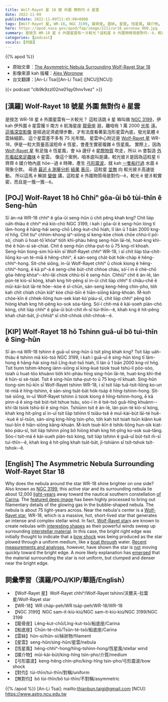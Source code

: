 ```yaml
---
title: Wolf-Rayet 星 18 號 外圍 無對伨 ê 星雲
date: 2022-11-09
publishdate: 2022-11-09T11:45:00+0800
tags: [Wolf-Rayet 星, WR-18, NGC 3199, 龍骨座, 雲絲, 星雲, 恆星風, 媒介物, 弓形震波, 對伨]
hero: https://apod.nasa.gov/apod/fap/image/2211/wr18_woronow_960.jpg
summary: 是按怎 WR-18 星 ê 外圍星雲有一爿較光？這粒星 ê 外圍物質毋是對伨--ê，較光 ê 彼爿較實密，而且是一簇一簇--ê。
categories: [podcast]
vocals: [阿錕]
---
```


{{% apod %}}

- 原始文章：[The Asymmetric Nebula Surrounding Wolf-Rayet Star 18](https://apod.nasa.gov/apod/ap221109.html)
- 影像來源 kah 版權：[Alex Woronow](https://www.astrobin.com/users/Alex_Woronow/)
- 台文翻譯：[An-Li Tsai][An-Li Tsai] ([NCU][NCU])

{{< podcast "clb9k9zzl02nx01qy0hnv1vez" >}}

## [漢羅] Wolf-Rayet 18 號星 外圍 無對伨 ê 星雲
是按怎 WR-18 星 ê 外圍星雲有一爿較光？
這粒活跳 ê 星 嘛叫做 [NGC 3199][NGC 3199]，伊 kah 伊外圍 ê 星雲攏 tī 南方 ê 航海星座 [龍骨座][of Carina] 遐，離咱有 1 萬 2000 [光年][light-years] 遠。
[這張深空影像][featured deep image] 是經過足濟處理步數，才有法度看著氣泡形星雲內底，發光氣體 ê 雲絲細節。
這个星雲差不多有 75 光年闊。
星雲中心附近是 [Wolf-Rayet 星][Wolf-Rayet star 1] WR-18，伊是一粒大質量高溫短命 ê 恆星，會產生實密複雜 ê 恆星風。
實際上，因為 [Wolf-Rayet 星][Wolf-Rayet star 2] 有足強 ê 恆星風，會 kā 邊仔 ê [星際物質][interstellar material] 吹走，所以 in 會製造 [外形看起來足趣味][interesting shapes] ê 星雲。
像這个案例，咱本底叫是講，較光彼爿是因為這粒星 tī 齊齊 ê 媒介物內底 hôe--過 ê 時陣，產生 [弓形震波][bow shock]，就 kah [一隻船行過][boat through] 水面 ê 現象仝款。
毋過 [最近 ê 測量分析][Recent measurements and analys] [結果][e] [表示][s]，這粒星 [並無][not] 向 較光彼爿高速徙動。
所以這馬 ê 解說 [變做][emerged] 講，這粒星 ê 外圍物質毋是對伨--ê，較光 ê 彼爿較實密，而且是一簇一簇--ê。

## [POJ] Wolf-Rayet 18 hō Chhiⁿ gōa-ûi bô tùi-thīn ê Seng-hûn
Sī án-ná WR-18 chhiⁿ ê gōa-ûi seng-hûn ū chi̍t pêng khah kng?
Chit lia̍p oa̍h-thiàu ê chhiⁿ mā kiò-chò NGC 3199, i kah i gōa-ûi ê seng-hûn lóng tī lâm-hong ê hāng-hái seng-chō Lêng-kut-chō hiah, lī lán ū 1 bān 2000 kng-nî hn̄g.
Chit tiuⁿ chhim-khong iáⁿ-siōng sī keng-kòe chiok chōe chhú-lí pō͘-sò͘, chiah ū hoat-tō͘ khòaⁿ tio̍h khì-phàu hêng seng-hûn lāi-té, hoat-kng khì-thé ê hûn-si sè-chiat.
Chit ê seng-hûn chha-put-to ū 75 kng-nî khoah.
Seng-hûn tiong-sim hū-kīn sī Wolf-Rayet chhiⁿ WR-18, i sī chi̍t lia̍p tōa-chit-liōng ko-un té-miā ê hêng-chhiⁿ, ē sán-seng cha̍t-ba̍t ho̍k-cha̍p ê hêng-chhiⁿ-hong.
Si̍t-chè siōng, in-ūi Wolf-Rayet chhiⁿ ū chiok kiong ê hêng-chhiⁿ-hong, ē kā piⁿ-á ê seng-chè bu̍t-chit chhoe cháu, só͘-í in ē chè-chō gōa-hêng khòaⁿ--khí-lâi chiok chhù-bī ê seng-hûn.
Chhiūⁿ chit ê àn-lē, lán pún-té kiò-sī kóng, khah kng hit-pêng sī in-ūi chit lia̍p chhiⁿ tī chiâu-chê ê mûi-kài-bu̍t lāi-té hôe--kòe ê sî-chūn, sán-seng keng-hêng chìn-pho, to̍h kah chi̍t chiah chûn kiâⁿ kòe chúi-bīn ê hiān-siōng kāng-khoán.
M̄-koh chòe-kīn ê chhek-liông hun-sek kiat-kò͘ piáu-sī, chit lia̍p chhiⁿ pēng bô hiòng khah kng hit-pêng ko-sok sóa-tāng.
Só͘-í chit-má ê kái-soeh piàn-chò kóng, chit lia̍p chhiⁿ ê gōa-ûi bu̍t-chit m̄-sī tùi-thīn--ê, khah kng ê hit-pêng khah cha̍t-ba̍t, jî-chhiáⁿ sī chi̍t-chhok chi̍t-chhok--ê.


## [KIP] Wolf-Rayet 18 hō Tshinn guā-uî bô tuì-thīn ê Sing-hûn
Sī án-ná WR-18 tshinn ê guā-uî sing-hûn ū tsi̍t pîng khah kng?
Tsit lia̍p ua̍h-thiàu ê tshinn mā kiò-tsò NGC 3199, i kah i guā-uî ê sing-hûn lóng tī lâm-hong ê hāng-hái sing-tsō Lîng-kut-tsō hiah, lī lán ū 1 bān 2000 kng-nî hn̄g.
Tsit tiunn tshim-khong iánn-siōng sī king-kuè tsiok tsuē tshú-lí pōo-sòo, tsiah ū huat-tōo khuànn tio̍h khì-phàu hîng sing-hûn lāi-té, huat-kng khì-thé ê hûn-si sè-tsiat.
Tsit ê sing-hûn tsha-put-to ū 75 kng-nî khuah.
Sing-hûn tiong-sim hū-kīn sī Wolf-Rayet tshinn WR-18, i sī tsi̍t lia̍p tuā-tsit-liōng ko-un té-miā ê hîng-tshinn, ē sán-sing tsa̍t-ba̍t ho̍k-tsa̍p ê hîng-tshinn-hong.
Si̍t-tsè siōng, in-uī Wolf-Rayet tshinn ū tsiok kiong ê hîng-tshinn-hong, ē kā pinn-á ê sing-tsè bu̍t-tsit tshue tsáu, sóo-í in ē tsè-tsō guā-hîng khuànn--khí-lâi tsiok tshù-bī ê sing-hûn.
Tshiūnn tsit ê àn-lē, lán pún-té kiò-sī kóng, khah kng hit-pîng sī in-uī tsit lia̍p tshinn tī tsiâu-tsê ê muî-kài-bu̍t lāi-té huê--kuè ê sî-tsūn, sán-sing king-hîng tsìn-pho, to̍h kah tsi̍t tsiah tsûn kiânn kuè tsuí-bīn ê hiān-siōng kāng-khuán.
M̄-koh tsuè-kīn ê tshik-liông hun-sik kiat-kòo piáu-sī, tsit lia̍p tshinn pīng bô hiòng khah kng hit-pîng ko-sok suá-tāng.
Sóo-í tsit-má ê kái-sueh piàn-tsò kóng, tsit lia̍p tshinn ê guā-uî bu̍t-tsit m̄-sī tuì-thīn--ê, khah kng ê hit-pîng khah tsa̍t-ba̍t, jî-tshiánn sī tsi̍t-tshok tsi̍t-tshok--ê.

## [English] The Asymmetric Nebula Surrounding Wolf-Rayet Star 18
Why does the nebula around the star WR-18 shine brighter on one side?
Also known as [NGC 3199][NGC 3199], this active star and its surrounding nebula lie about 12,000 [light-years][light-years] away toward the nautical southern constellation [of Carina][of Carina].
The [featured deep image][featured deep image] has been highly processed to bring out filamentary details of the glowing gas in the bubble-shaped nebula.
The nebula is about 75 light-years across.
Near the nebula's center is a [Wolf-Rayet star][Wolf-Rayet star 1], WR-18, which is a massive, hot, short-lived star that generates an intense and complex stellar wind.
In fact, [Wolf-Rayet star][Wolf-Rayet star 2]s are known to create nebulas with [interesting shapes][interesting shapes] as their powerful winds sweep up surrounding [interstellar material][interstellar material].
In this case, the bright right edge was initially thought to indicate that a [bow shock][bow shock] was being produced as the star plowed through a uniform medium, like a [boat through][boat through] water.
[Recent measurements and analys][Recent measurements and analys][e][e][s][s], however, have shown the star is [not][not] moving quickly toward the bright edge.
A more likely explanation has [emerged][emerged] that the material surrounding the star is not uniform, but clumped and denser near the bright edge.

## 詞彙學習（漢羅/POJ/KIP/華語/English）
- 【Wolf-Rayet 星】Wolf-Rayet chhiⁿ/Wolf-Rayet tshinn/沃爾夫-拉葉星/Wolf-Rayet star
- 【WR-18】WR cha̍p-peh/WR tsa̍p-peh/WR-18/WR-18
- 【NGC 3199】NGC sam-it-kiú-kiú/NGC sam-it-kiú-kiú/NGC 3199/NGC 3199
- 【龍骨座】Lêng-kut-chō/Lîng-kut-tsō/船底座/Carina
- 【船底座】Chûn-té-chō/Tsûn-té-tsō/船底座/Carina
- 【雲絲】hûn-si/hûn-si/絲狀物/filament
- 【星雲】seng-hûn/sing-hûn/星雲/nebula
- 【恆星風】hêng-chhiⁿ-hong/hîng-tshinn-hong/恆星風/stellar wind
- 【媒介物】mûi-kài-bu̍t/king-hîng tsìn-pho/介質/medium
- 【弓形震波】keng-hêng chìn-pho/king-hîng tsìn-pho/弓形震波/bow shock
- 【對伨】tùi-thīn/tuì-thīn/對稱/uniform
- 【無對伨】bô tùi-thīn/bô tuì-thīn/不對稱/asymmetric


{{% /apod %}}
[An-Li Tsai]: mailto:thianbun.taigi@gmail.com
[NCU]: https://www.astro.ncu.edu.tw

[copyright]: https://apod.nasa.gov/apod/fap/lib/about_apod.html#srapply
[License]: https://creativecommons.org/licenses/by/2.0/

[NGC 3199]:https://en.wikipedia.org/wiki/NGC_3199
[light-years]:https://spaceplace.nasa.gov/light-year/en/
[of Carina]:http://www.hawastsoc.org/deepsky/car/index.html
[featured deep image]:https://www.astrobin.com/x0kpsk/
[Wolf-Rayet star 1]:https://astrobiology.nasa.gov/news/a-wolf-rayet-bubble-and-the-early-solar-system/
[Wolf-Rayet star 2]:https://apod.nasa.gov/apod/ap200308.html
[interesting shapes]:https://apod.nasa.gov/apod/ap200612.html
[interstellar material]:https://www-ssg.sr.unh.edu/ism/what1.html
[bow shock]:https://apod.nasa.gov/apod/ap200202.html
[boat through]:https://en.wikipedia.org/wiki/Bow_wave
[Recent measurements and analys]:https://ui.adsabs.harvard.edu/abs/2017ApJ...846...76T/abstract
[e]:https://ui.adsabs.harvard.edu/abs/2001ApJ...563..875M/abstract
[s]:https://ui.adsabs.harvard.edu/abs/2017ApJ...846...76T/abstract
[not]:https://image.shutterstock.com/image-photo/funny-british-kitten-looks-surprise-260nw-1221814405.jpg
[emerged]:https://ui.adsabs.harvard.edu/abs/2001ApJ...563..875M/abstract



